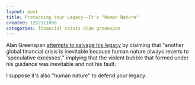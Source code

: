 ```yaml
---
layout: post
title: Protecting Your Legacy--It's "Human Nature"
created: 1252511860
categories: financial crisis alan greenspan
---
```

Alan Greenspan [attempts to salvage his legacy](http://www.reuters.com/article/businessNews/idUSTRE5881R720090909) by claiming that "another global financial crisis is inevitable because human nature always reverts to 'speculative excesses'," implying that the violent bubble that formed under his guidance was inevitable and not his fault.

I suppose it's also "human nature" to defend your legacy.
